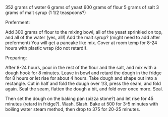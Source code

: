 352 grams of water
6 grams of yeast
600 grams of flour
5 grams of salt
3 grams of malt syrup (1 1/2 teaspoons?)

Preferment:

Add 300 grams of flour to the mixing bowl, all of the yeast sprinkled on top, and all of the water (yes, all!) Add the malt syrup? (might need to add after preferment) You will get a pancake like mix. Cover at room temp for 8-24 hours with plastic wrap (do not retard!).

Preparing:

After 8-24 hours, pour in the rest of the flour and the salt, and mix with a dough hook for 8 minutes. Leave in bowl and retard the dough in the fridge for 8 hours or let rise for about 4 hours. Take dough and shape out into a rectangle. Cut in half and fold the dough over 1/3, press the seam, and fold again. Seal the seam, flatten the dough a bit, and fold over once more. Seal.

Then set the dough on the baking pan (pizza stone?) and let rise for 45 minutes (retard in fridge?). Wash. Slash. Bake at 500 for 3-5 minutes with boiling water steam method, then drop to 375 for 20-25 minutes.